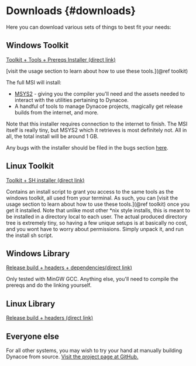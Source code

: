 Downloads {#downloads} 
=========

Here you can download various sets of things to best fit your needs:

Windows Toolkit
---------------

[Toolkit + Tools + Prereqs Installer (direct link)](https://jcorks.github.io/Dynacoe/dynacoe.msi)

[visit the usage section to learn about how to use these tools.](@ref toolkit)

The full MSI will install:
- [MSYS2](http://msys2.github.io/) - giving you the compiler you'll need and the assets needed to 
  interact with the utilities pertaining to Dynacoe. 
- A handful of tools to manage Dynacoe projects, magically 
  get release builds from the internet, and more.

Note that this installer requires connection to the internet to finish. The MSI itself is really tiny, but 
MSYS2 which it retrieves is most definitely not. All in all, the total install will be
around 1 GB.

Any bugs with the installer should be filed in the bugs section [here](https://github.com/jcorks/dynacoe-installer/issues).


Linux Toolkit 
-------------

[Toolkit + SH installer (direct link)](https://jcorks.github.io/Dynacoe/dynacoe-install.tar.xz)

Contains an install script to grant you access to the same tools as the windows toolkit, all used from your terminal.
As such, you can [visit the usage section to learn about how to use these tools.](@ref toolkit) once you get it installed. Note that unlike most other \*nix style installs, this is meant to be installed in a directory local
to each user. The actual produced directory tree is extremely tiny, so having a few unique setups is at basically no cost,
and you wont have to worry about permissions. Simply unpack it, and run the install sh script.

Windows Library
---------------

[Release build + headers + dependencies(direct link)](https://jcorks.github.io/Dynacoe/release/win/dynacoe.tar.xz)


Only tested with MinGW GCC. Anything else, you'll need to compile the prereqs and do the 
linking yourself.

Linux Library
-------------

[Release build + headers (direct link)](https://jcorks.github.io/Dynacoe/release/linux/dynacoe.tar.xz)


Everyone else
-------------

For all other systems, you may wish to try your hand at manually building Dynacoe from source.
[Visit the project page at GitHub.](http://github.com/jcorks/Dynacoe)